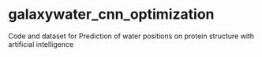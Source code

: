 # galaxywater_cnn_optimization
Code and dataset for Prediction of water positions on protein structure with artificial intelligence
